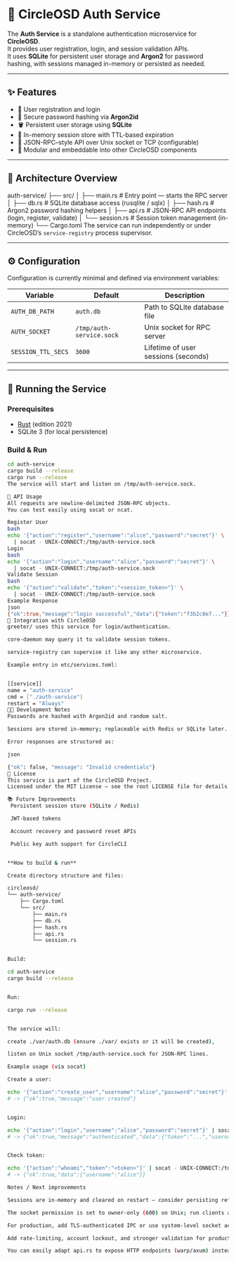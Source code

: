 # 🔐 CircleOSD Auth Service

The **Auth Service** is a standalone authentication microservice for **CircleOSD**.  
It provides user registration, login, and session validation APIs.  
It uses **SQLite** for persistent user storage and **Argon2** for password hashing, with sessions managed in-memory or persisted as needed.

---

## ✨ Features

- 🧍 User registration and login
- 🔑 Secure password hashing via **Argon2id**
- 🪣 Persistent user storage using **SQLite**
- 🧠 In-memory session store with TTL-based expiration
- 🧩 JSON-RPC–style API over Unix socket or TCP (configurable)
- 🧰 Modular and embeddable into other CircleOSD components

---

## 🧱 Architecture Overview

auth-service/
├── src/
│ ├── main.rs # Entry point — starts the RPC server
│ ├── db.rs # SQLite database access (rusqlite / sqlx)
│ ├── hash.rs # Argon2 password hashing helpers
│ ├── api.rs # JSON-RPC API endpoints (login, register, validate)
│ └── session.rs # Session token management (in-memory)
└── Cargo.toml
The service can run independently or under CircleOSD’s `service-registry` process supervisor.

---

## ⚙️ Configuration

Configuration is currently minimal and defined via environment variables:

| Variable | Default | Description |
|-----------|----------|-------------|
| `AUTH_DB_PATH` | `auth.db` | Path to SQLite database file |
| `AUTH_SOCKET` | `/tmp/auth-service.sock` | Unix socket for RPC server |
| `SESSION_TTL_SECS` | `3600` | Lifetime of user sessions (seconds) |

---

## 🚀 Running the Service

### Prerequisites

- [Rust](https://www.rust-lang.org/) (edition 2021)
- SQLite 3 (for local persistence)

### Build & Run

```bash
cd auth-service
cargo build --release
cargo run --release
The service will start and listen on /tmp/auth-service.sock.

🧪 API Usage
All requests are newline-delimited JSON-RPC objects.
You can test easily using socat or ncat.

Register User
bash
echo '{"action":"register","username":"alice","password":"secret"}' \
  | socat - UNIX-CONNECT:/tmp/auth-service.sock
Login
bash
echo '{"action":"login","username":"alice","password":"secret"}' \
  | socat - UNIX-CONNECT:/tmp/auth-service.sock
Validate Session
bash
echo '{"action":"validate","token":"<session_token>"}' \
  | socat - UNIX-CONNECT:/tmp/auth-service.sock
Example Response
json
{"ok":true,"message":"login successful","data":{"token":"f3b2c8e7..."}}
🧰 Integration with CircleOSD
greeter/ uses this service for login/authentication.

core-daemon may query it to validate session tokens.

service-registry can supervise it like any other microservice.

Example entry in etc/services.toml:


[[service]]
name = "auth-service"
cmd = ["./auth-service"]
restart = "Always"
🧑‍💻 Development Notes
Passwords are hashed with Argon2id and random salt.

Sessions are stored in-memory; replaceable with Redis or SQLite later.

Error responses are structured as:

json

{"ok": false, "message": "Invalid credentials"}
🧾 License
This service is part of the CircleOSD Project.
Licensed under the MIT License — see the root LICENSE file for details.

📚 Future Improvements
 Persistent session store (SQLite / Redis)

 JWT-based tokens

 Account recovery and password reset APIs

 Public key auth support for CircleCLI


**How to build & run**

Create directory structure and files:

circleosd/
└── auth-service/
    ├── Cargo.toml
    └── src/
        ├── main.rs
        ├── db.rs
        ├── hash.rs
        ├── api.rs
        └── session.rs


Build:

cd auth-service
cargo build --release


Run:

cargo run --release


The service will:

create ./var/auth.db (ensure ./var/ exists or it will be created),

listen on Unix socket /tmp/auth-service.sock for JSON-RPC lines.

Example usage (via socat)

Create a user:

echo '{"action":"create_user","username":"alice","password":"secret"}' | socat - UNIX-CONNECT:/tmp/auth-service.sock
# -> {"ok":true,"message":"user created"}


Login:

echo '{"action":"login","username":"alice","password":"secret"}' | socat - UNIX-CONNECT:/tmp/auth-service.sock
# -> {"ok":true,"message":"authenticated","data":{"token":"...","username":"alice"}}


Check token:

echo '{"action":"whoami","token":"<token>"}' | socat - UNIX-CONNECT:/tmp/auth-service.sock
# -> {"ok":true,"data":{"username":"alice"}}

Notes / Next improvements

Sessions are in-memory and cleared on restart — consider persisting refresh tokens.

The socket permission is set to owner-only (600) on Unix; run clients as the same user or adapt permissions.

For production, add TLS-authenticated IPC or use system-level socket activation (systemd).

Add rate-limiting, account lockout, and stronger validation for production security.

You can easily adapt api.rs to expose HTTP endpoints (warp/axum) instead of Unix socket.
